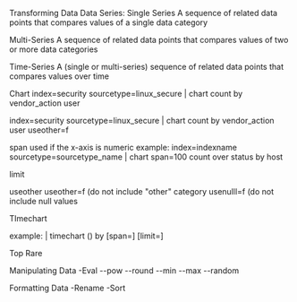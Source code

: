 Transforming Data
Data Series:
Single Series
A sequence of related data points that compares values of a single
data category

Multi-Series
A sequence of related data points that compares values of two or
more data categories 

Time-Series
A (single or multi-series) sequence of related data points that compares values over time

Chart
index=security sourcetype=linux_secure
| chart count by vendor_action user

index=security sourcetype=linux_secure
| chart count by vendor_action user useother=f

span
used if the x-axis is numeric
example:
index=indexname sourcetype=sourcetype_name
| chart span=100 count over status by host

limit

useother
useother=f (do not include "other" category
usenulll=f (do not include null values

TImechart

example:
| timechart <stats-func>(<field>) by <split-by-field>
[span=<int><timescale>] [limit=<int>]

Top
Rare

Manipulating Data
-Eval
--pow
--round
--min
--max
--random

Formatting Data
-Rename
-Sort
